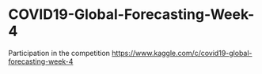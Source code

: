 # COVID19-Global-Forecasting-Week-4
Participation in the competition https://www.kaggle.com/c/covid19-global-forecasting-week-4
